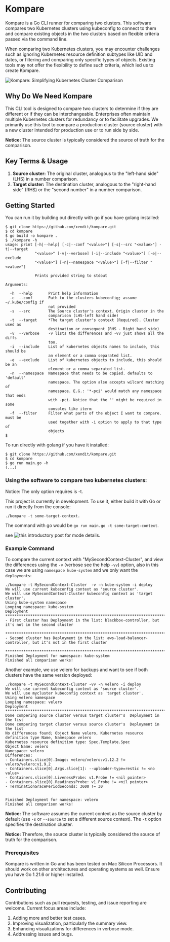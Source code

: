 # Kompare

Kompare is a Go CLI runner for comparing two clusters. This software compares two Kubernetes clusters using kubeconfig to connect to them and compare existing objects in the two clusters based on flexible criteria passed via the command line.

When comparing two Kubernetes clusters, you may encounter challenges such as ignoring Kubernetes resource definition subtypes like UID and dates, or filtering and comparing only specific types of objects. Existing tools may not offer the flexibility to define such criteria, which led us to create Kompare.

![Kompare: Simplifying Kubernetes Cluster Comparison](https://miro.medium.com/v2/resize:fit:1400/1*oOPoArcHhU26oM0iUuGjAA.png)

## Why Do We Need Kompare

This CLI tool is designed to compare two clusters to determine if they are different or if they can be interchangeable. Enterprises often maintain multiple Kubernetes clusters for redundancy or to facilitate upgrades. We primarily use this tool to compare a production cluster (source cluster) with a new cluster intended for production use or to run side by side.

**Notice:** The source cluster is typically considered the source of truth for the comparison.

## Key Terms & Usage

1. **Source cluster:** The original cluster, analogous to the "left-hand side" (LHS) in a number comparison.
2. **Target cluster:** The destination cluster, analogous to the "right-hand side" (RHS) or the "second number" in a number comparison.

## Getting Started
You can run it by building out directly with go if you have golang installed:
```
$ git clone https://github.com/xendit/kompare.git
$ cd kompare
$ go build -o kompare .
$ ./kompare -h
usage: print [-h|--help] [-c|--conf "<value>"] [-s|--src "<value>"] -t|--target
             "<value>" [-v|--verbose] [-i|--include "<value>"] [-e|--exclude
             "<value>"] [-n|--namespace "<value>"] [-f|--filter "<value>"]

             Prints provided string to stdout

Arguments:

  -h  --help       Print help information
  -c  --conf       Path to the clusters kubeconfig; assume ~/.kube/config if
                   not provided
  -s  --src        The Source cluster's context. Origin cluster in the
                   comparison (LHS-left hand side)
  -t  --target     *The target cluster's context (Required). Cluster used as
                   destination or consequent (RHS - Right hand side)
  -v  --verbose    -v lists the differences and -vv just shows all the diffs
                   too.
  -i  --include    List of kubernetes objects names to include, this should be
                   an element or a comma separated list.
  -e  --exclude    List of kubernetes objects to include, this should be an
                   element or a comma separated list.
  -n  --namespace  Namespace that needs to be copied. defaults to 'default'
                   namespace. The option also accepts wilcard matching of
                   namespace. E.G.: '*-pci' would match any namespace that ends
                   with -pci. Notice that the '' might be required in some
                   consoles like iterm
  -f  --filter     Filter what parts of the object I want to compare. must be
                   used together with -i option to apply to that type of
                   objects
$
```

To run directly with golang if you have it installed:
```
$ git clone https://github.com/xendit/kompare.git
$ cd kompare
$ go run main.go -h
(...)
```

### Using the software to compare two kubernetes clusters:
Notice: The only option requires is -t.

This project is currently in development. To use it, either build it with Go or run it directly from the console:

```
./kompare -t some-target-context.
```
The command with go would be `go run main.go -t some-target-context`.

see ![this introductory post](https://blog.xendit.engineer/kompare-simplifying-kubernetes-cluster-comparison-ced2792716d9) for mode details. 
### Example Command

To compare the current context with "MySecondContext-Cluster", and view the differences using the `-v` (verbose see the help `-vv`) option, also in this case we are using `namespace kube-system` and we only want the `deployments`:

```
./kompare -t MySecondContext-Cluster  -v -n kube-system -i deploy
We will use current kubeconfig context as 'source cluster'.
We will use MySecondContext-Cluster kubeconfig context as 'target cluster'.
Using kube-system namespace
Looping namespace: kube-system
Deployment
******************************************************************************************************
- First cluster has Deployment in the list: blackbox-controller, but it's not in the second cluster

******************************************************************************************************
- Second cluster has Deployment in the list: aws-load-balancer-controller, but it's not in the first cluster

******************************************************************************************************
Finished Deployment for namespace: kube-system
Finished all comparison works!
```

Another example, we use velero for backups and want to see if both clusters have the same version deployed:
```
./kompare -t MySecondContext-Cluster -vv -n velero -i deploy
We will use current kubeconfig context as 'source cluster'.
We will use mycluster kubeconfig context as 'target cluster'.
Using velero namespace
Looping namespace: velero
Deployment
******************************************************************************************************
Done compering source cluster versus target cluster's  Deployment in the list
Done compering target cluster versus source cluster's  Deployment in the list
No differences found; Object Name velero, Kubernetes resource definition type Name, Namespace velero
Kubernetes resource definition type: Spec.Template.Spec
Object Name: velero
Namespace: velero
Differences:
- Containers.slice[0].Image: velero/velero:v1.12.2 != velero/velero:v1.9.2
- Containers.slice[0].Args.slice[1]: --uploader-type=restic != <no value>
- Containers.slice[0].LivenessProbe: v1.Probe != <nil pointer>
- Containers.slice[0].ReadinessProbe: v1.Probe != <nil pointer>
- TerminationGracePeriodSeconds: 3600 != 30


Finished Deployment for namespace: velero
Finished all comparison works!
```

**Notice:** The software assumes the current context as the source cluster by default (use `-s` or `--source` to set a different source context). The `-t` option specifies the destination cluster.

**Notice:** Therefore, the source cluster is typically considered the source of truth for the comparison.

### Prerequisites

Kompare is written in Go and has been tested on Mac Silicon Processors. It should work on other architectures and operating systems as well. Ensure you have Go 1.21.6 or higher installed.

## Contributing

Contributions such as pull requests, testing, and issue reporting are welcome. Current focus areas include:

1. Adding more and better test cases.
2. Improving visualization, particularly the summary view.
3. Enhancing visualizations for differences in verbose mode.
4. Addressing issues and bugs.

